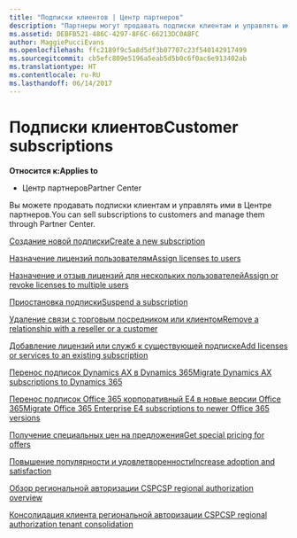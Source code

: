 ```yaml
---
title: "Подписки клиентов | Центр партнеров"
description: "Партнеры могут продавать подписки клиентам и управлять ими в Центре партнеров."
ms.assetid: DEBFB521-486C-4297-8F6C-66213DC0ABFC
author: MaggiePucciEvans
ms.openlocfilehash: ffc2189f9c5a8d5df3b07707c23f540142917499
ms.sourcegitcommit: cb5efc809e5196a5eab5d5b0c6f0ac6e913402ab
ms.translationtype: HT
ms.contentlocale: ru-RU
ms.lasthandoff: 06/14/2017
---
```

# <a name="customer-subscriptions"></a><span data-ttu-id="a29c7-103">Подписки клиентов</span><span class="sxs-lookup"><span data-stu-id="a29c7-103">Customer subscriptions</span></span>

**<span data-ttu-id="a29c7-104">Относится к:</span><span class="sxs-lookup"><span data-stu-id="a29c7-104">Applies to</span></span>**

-  <span data-ttu-id="a29c7-105">Центр партнеров</span><span class="sxs-lookup"><span data-stu-id="a29c7-105">Partner Center</span></span>

<span data-ttu-id="a29c7-106">Вы можете продавать подписки клиентам и управлять ими в Центре партнеров.</span><span class="sxs-lookup"><span data-stu-id="a29c7-106">You can sell subscriptions to customers and manage them through Partner Center.</span></span> 

[<span data-ttu-id="a29c7-107">Создание новой подписки</span><span class="sxs-lookup"><span data-stu-id="a29c7-107">Create a new subscription</span></span>](create-a-new-subscription.md)

[<span data-ttu-id="a29c7-108">Назначение лицензий пользователям</span><span class="sxs-lookup"><span data-stu-id="a29c7-108">Assign licenses to users</span></span>](assign-licenses-to-users.md)

[<span data-ttu-id="a29c7-109">Назначение и отзыв лицензий для нескольких пользователей</span><span class="sxs-lookup"><span data-stu-id="a29c7-109">Assign or revoke licenses to multiple users</span></span>](bulk-license-provisioning-for-multiple-users.md)

[<span data-ttu-id="a29c7-110">Приостановка подписки</span><span class="sxs-lookup"><span data-stu-id="a29c7-110">Suspend a subscription</span></span>](suspend-a-subscription.md)

[<span data-ttu-id="a29c7-111">Удаление связи с торговым посредником или клиентом</span><span class="sxs-lookup"><span data-stu-id="a29c7-111">Remove a relationship with a reseller or a customer</span></span>](remove-a-relationship.md)

[<span data-ttu-id="a29c7-112">Добавление лицензий или служб к существующей подписке</span><span class="sxs-lookup"><span data-stu-id="a29c7-112">Add licenses or services to an existing subscription</span></span>](add-licenses-or-services-to-an-existing-subscription.md)

[<span data-ttu-id="a29c7-113">Перенос подписок Dynamics AX в Dynamics 365</span><span class="sxs-lookup"><span data-stu-id="a29c7-113">Migrate Dynamics AX subscriptions to Dynamics 365</span></span>](manual-subscription-migration.md)

[<span data-ttu-id="a29c7-114">Перенос подписок Office 365 корпоративный E4 в новые версии Office 365</span><span class="sxs-lookup"><span data-stu-id="a29c7-114">Migrate Office 365 Enterprise E4 subscriptions to newer Office 365 versions</span></span>](migrate-office365-e4-subscriptions-to-newer-versions.md)

[<span data-ttu-id="a29c7-115">Получение специальных цен на предложения</span><span class="sxs-lookup"><span data-stu-id="a29c7-115">Get special pricing for offers</span></span>](get-special-pricing-for-offers.md)

[<span data-ttu-id="a29c7-116">Повышение популярности и удовлетворенности</span><span class="sxs-lookup"><span data-stu-id="a29c7-116">Increase adoption and satisfaction</span></span>](increasing-adoption-and-satisfaction.md)

[<span data-ttu-id="a29c7-117">Обзор региональной авторизации CSP</span><span class="sxs-lookup"><span data-stu-id="a29c7-117">CSP regional authorization overview</span></span>](regional-authorization-overview.md)

[<span data-ttu-id="a29c7-118">Консолидация клиента региональной авторизации CSP</span><span class="sxs-lookup"><span data-stu-id="a29c7-118">CSP regional authorization tenant consolidation</span></span>](csp-regional-authorization-tenant-consolidation.md)

 

 



